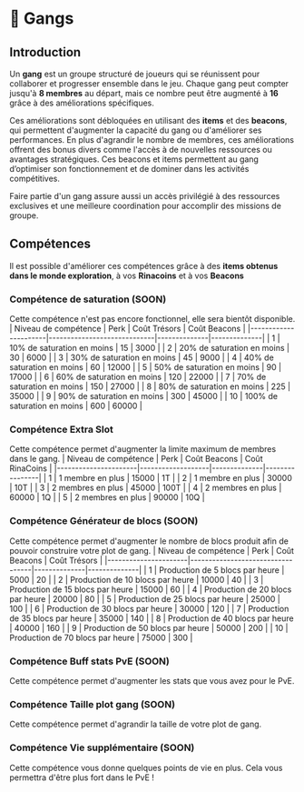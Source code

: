 # 👥 Gangs
## Introduction

Un **gang** est un groupe structuré de joueurs qui se réunissent pour collaborer et progresser ensemble dans le jeu. Chaque gang peut compter jusqu'à **8 membres** au départ, mais ce nombre peut être augmenté à **16** grâce à des améliorations spécifiques.

Ces améliorations sont débloquées en utilisant des **items** et des **beacons**, qui permettent d'augmenter la capacité du gang ou d'améliorer ses performances. En plus d'agrandir le nombre de membres, ces améliorations offrent des bonus divers comme l'accès à de nouvelles ressources ou avantages stratégiques. Ces beacons et items permettent au gang d’optimiser son fonctionnement et de dominer dans les activités compétitives.

Faire partie d'un gang assure aussi un accès privilégié à des ressources exclusives et une meilleure coordination pour accomplir des missions de groupe.

## Compétences

Il est possible d'améliorer ces compétences grâce à des **items obtenus dans le monde exploration**, à vos **Rinacoins** et à vos **Beacons**

### Compétence de saturation (SOON)

Cette compétence n'est pas encore fonctionnel, elle sera bientôt disponible.
| Niveau de compétence | Perk                        | Coût Trésors | Coût Beacons |
|----------------------|-----------------------------|--------------|--------------|
|                    1 | 10% de saturation en moins  |           15 |         3000 |
|                    2 | 20% de saturation en moins  |           30 |         6000 |
|                    3 | 30% de saturation en moins  |           45 |         9000 |
|                    4 | 40% de saturation en moins  |           60 |        12000 |
|                    5 | 50% de saturation en moins  |           90 |        17000 |
|                    6 | 60% de saturation en moins  |          120 |        22000 |
|                    7 | 70% de saturation en moins  |          150 |        27000 |
|                    8 | 80% de saturation en moins  |          225 |        35000 |
|                    9 | 90% de saturation en moins  |          300 |        45000 |
|                   10 | 100% de saturation en moins |          600 |        60000 |

### Compétence Extra Slot

Cette compétence permet d'augmenter la limite maximum de membres dans le gang.
| Niveau de compétence | Perk              | Coût Beacons | Coût RinaCoins |
|----------------------|-------------------|--------------|----------------|
|                    1 | 1 membre en plus  |        15000 | 1T             |
|                    2 | 1 membre en plus  |        30000 | 10T            |
|                    3 | 2 membres en plus |        45000 | 100T           |
|                    4 | 2 membres en plus |        60000 | 1Q             |
|                    5 | 2 membres en plus |        90000 | 10Q            |

### Compétence Générateur de blocs (SOON)

Cette compétence permet d'augmenter le nombre de blocs produit afin de pouvoir construire votre plot de gang.
| Niveau de compétence | Perk                             | Coût Beacons | Coût Trésors |
|----------------------|----------------------------------|--------------|--------------|
|                    1 | Production de 5 blocs par heure  |         5000 |           20 |
|                    2 | Production de 10 blocs par heure |        10000 |           40 |
|                    3 | Production de 15 blocs par heure |        15000 |           60 |
|                    4 | Production de 20 blocs par heure |        20000 |           80 |
|                    5 | Production de 25 blocs par heure |        25000 |          100 |
|                    6 | Production de 30 blocs par heure |        30000 |          120 |
|                    7 | Production de 35 blocs par heure |        35000 |          140 |
|                    8 | Production de 40 blocs par heure |        40000 |          160 |
|                    9 | Production de 50 blocs par heure |        50000 |          200 |
|                   10 | Production de 70 blocs par heure |        75000 |          300 |

### Compétence Buff stats PvE (SOON)

Cette compétence permet d'augmenter les stats que vous avez pour le PvE.

### Compétence Taille plot gang (SOON)

Cette compétence permet d'agrandir la taille de votre plot de gang.

### Compétence Vie supplémentaire (SOON)

Cette compétence vous donne quelques points de vie en plus. Cela vous permettra d'être plus fort dans le PvE !

